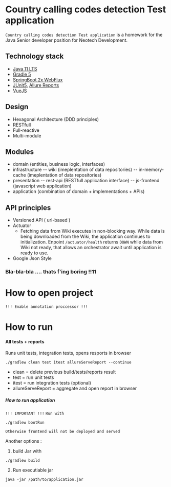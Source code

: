 # Country calling codes detection Test application
`Country calling codes detection Test application` is a homework for the Java Senior developer position for Neotech Development.

## Technology stack
- [Java 11 LTS](https://www.oracle.com/java/technologies/javase-jdk11-downloads.html)
- [Gradle 5](https://gradle.org/whats-new/gradle-5/)
- [SpringBoot 2x WebFlux](https://docs.spring.io/spring/docs/current/spring-framework-reference/web-reactive.html)
- [JUnit5](https://junit.org/junit5/docs/current/user-guide/), [Allure Reports](http://allure.qatools.ru)
- [VueJS](https://vuejs.org)

## Design
- Hexagonal Architecture (DDD principles)
- RESTfull
- Full-reactive
- Multi-module

## Modules
- domain (entities, business logic, interfaces)
- infrastructure
-- wiki (imeplentation of data repositories)
-- in-memory-cache (imeplentation of data repositories)
- presentation
-- rest-api (RESTfull application interface)
-- js-frontend (javascript web application)
- application (combination of domain + implementations + APIs)
## API principles 
- Versioned API ( url-based )
- Actuator
    - Fetching data from Wiki executes in non-blocking way. While data is being downloaded from the Wiki, the application continues to initialization. Enpoint `/actuator/health` returns `DOWN` while data from Wiki not ready, that allows an orchestrator await until application is ready to use.
- Google Json Style

### Bla-bla-bla .... thats f'ing boring !!11

# How to open project 
`!!! Enable annotation proccessor !!!`
# How to run
#### All tests + reports
Runs unit tests, integration tests, opens resports in browser
```
./gradlew clean test itest allureServeReport --continue
```
- clean = delete previous build/tests/reports result
- test = run unit tests
- itest = run integration tests (optional)
- allureServeReport = aggregate and open report in browser
##### How to run application
`!!! IMPORTANT !!!`
`Run with`
```
./gradlew bootRun
```
`Otherwise frontend will not be deployed and served`

Another options : 
1. build Jar with
```
./gradlew build
```
2. Run executiable jar 
```
java -jar /path/to/application.jar
```